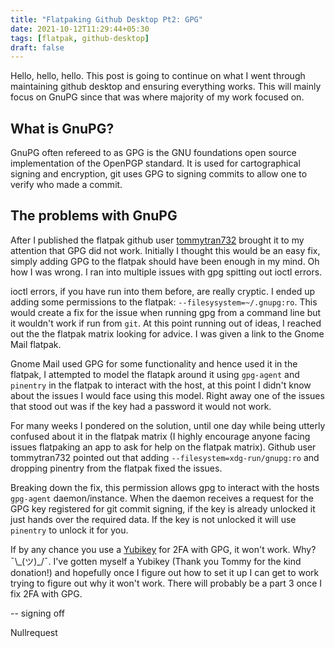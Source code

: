 ```yaml
---
title: "Flatpaking Github Desktop Pt2: GPG"
date: 2021-10-12T11:29:44+05:30
tags: [flatpak, github-desktop]
draft: false
---
```


Hello, hello, hello. This post is going to continue on what I went through maintaining github desktop and ensuring everything works. This will mainly focus on GnuPG since that was where majority of my work focused on.

## What is GnuPG?

GnuPG often refereed to as GPG is the GNU foundations open source implementation of the OpenPGP standard. It is used for cartographical signing and encryption, git uses GPG to signing commits to allow one to verify who made a commit.

## The problems with GnuPG

After I published the flatpak github user [tommytran732](https://github.com/tommytran732) brought it to my attention that GPG did not work. Initially I thought this would be an easy fix, simply adding GPG to the flatpak should have been enough in my mind. Oh how I was wrong. I ran into multiple issues with gpg spitting out ioctl errors. 

ioctl errors, if you have run into them before, are really cryptic. I ended up adding some permissions to the flatpak:  `--filesysystem=~/.gnupg:ro`. This would create a fix for the issue when running gpg from a command line but it wouldn't work if run from `git`. At this point running out of ideas, I reached out the the flatpak matrix looking for advice. I was given a link to the Gnome Mail flatpak.

Gnome Mail used GPG for some functionality and hence used it in the flatpak, I attempted to model the flatapk around it using `gpg-agent` and `pinentry` in the flatpak to interact with the host, at this point I didn't know about the issues I would face using this model. Right away one of the issues that stood out was if the key had a password it would not work. 

For many weeks I pondered on the solution, until one day while being utterly confused about it in the flatpak matrix (I highly encourage anyone facing issues flatpaking an app to ask for help on the flatpak matrix). Github user tommytran732 pointed out that adding `--filesystem=xdg-run/gnupg:ro` and dropping pinentry from the flatpak fixed the issues.

Breaking down the fix, this permission allows gpg to interact with the hosts `gpg-agent` daemon/instance. When the daemon receives a request for the GPG key registered for git commit signing, if the key is already unlocked it just hands over the required data. If the key is not unlocked it will use `pinentry` to unlock it for you.

If by any chance you use a [Yubikey](https://www.yubico.com/) for 2FA with GPG, it won't work. Why? ¯\\\_(ツ)_/¯. I've gotten myself a Yubikey (Thank you Tommy for the kind donation!) and hopefully once I figure out how to set it up I can get to work trying to figure out why it won't work. There will probably be a part 3 once I fix 2FA with GPG.

-- signing off

Nullrequest
